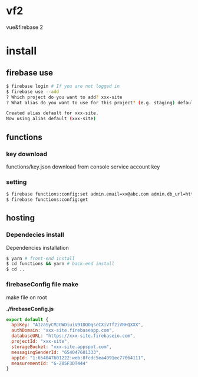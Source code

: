 # vf2

vue&firebase 2

# install

## firebase use

```bash
$ firebase login # If you are not logged in
$ firebase use --add
? Which project do you want to add? xxx-site
? What alias do you want to use for this project? (e.g. staging) default

Created alias default for xxx-site.
Now using alias default (xxx-site)
```

## functions

### key download

functions/key.json download from console service account key

### setting

```bash
$ firebase functions:config:set admin.email=xx@abc.com admin.db_url=https://xxx-site.firebaseio.com
$ firebase functions:config:get
```

## hosting

### Dependecies install

Dependencies installation

```bash
$ yarn # front-end install
$ cd functions && yarn # back-end install
$ cd ..
```

### firebaseConfig file make

make file on root

**./firebaseConfig.js**  
```javascript
export default {
  apiKey: "AIzaSyCMJGWDiuiV91DQOqscCXiVTf2iVNHQXXX",
  authDomain: "xxx-site.firebaseapp.com",
  databaseURL: "https://xxx-site.firebaseio.com",
  projectId: "xxx-site",
  storageBucket: "xxx-site.appspot.com",
  messagingSenderId: "654047601333",
  appId: "1:654047601222:web:8fcdc5ea4091ec77064111",
  measurementId: "G-Z05F3DT444"
}
```